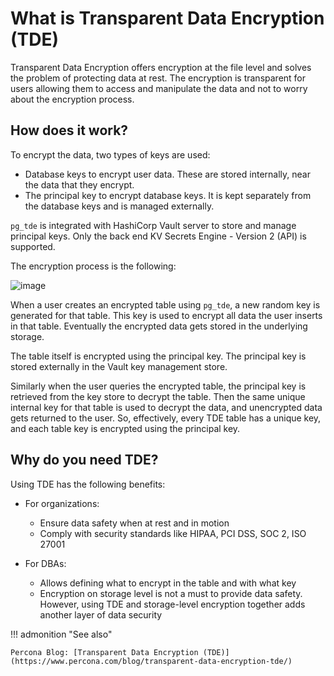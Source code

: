# What is Transparent Data Encryption (TDE)

Transparent Data Encryption offers encryption at the file level and solves the problem of protecting data at rest. The encryption is transparent for users allowing them to access and manipulate the data and not to worry about the encryption process.

## How does it work?

To encrypt the data, two types of keys are used:

* Database keys to encrypt user data. These are stored internally, near the data that they encrypt.
* The principal key to encrypt database keys. It is kept separately from the database keys and is managed externally. 

`pg_tde` is integrated with HashiCorp Vault server to store and manage principal keys. Only the back end KV Secrets Engine - Version 2 (API) is supported.

The encryption process is the following:

![image](_images/tde-flow.png)

When a user creates an encrypted table using `pg_tde`, a new random key is generated for that table. This key is used to encrypt all data the user inserts in that table. Eventually the encrypted data gets stored in the underlying storage. 

The table itself is encrypted using the principal key. The principal key is stored externally in the Vault key management store. 

Similarly when the user queries the encrypted table, the principal key is retrieved from the key store to decrypt the table. Then the same unique internal key for that table is used to decrypt the data, and unencrypted data gets returned to the user. So, effectively, every TDE table has a unique key, and each table key is encrypted using the principal key.

## Why do you need TDE?

Using TDE has the following benefits:

* For organizations:
   
    - Ensure data safety when at rest and in motion
    - Comply with security standards like HIPAA, PCI DSS, SOC 2, ISO 27001

* For DBAs:
   
    - Allows defining what to encrypt in the table and with what key
    - Encryption on storage level is not a must to provide data safety. However, using TDE and storage-level encryption together adds another layer of data security

!!! admonition "See also"

    Percona Blog: [Transparent Data Encryption (TDE)](https://www.percona.com/blog/transparent-data-encryption-tde/)